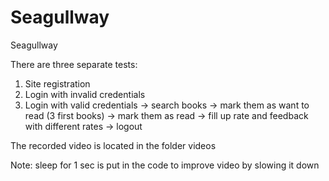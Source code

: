 # Seagullway
Seagullway

There are three separate tests:

1. Site registration
2. Login with invalid credentials 
3. Login with valid credentials -> search books -> mark them as want to read (3 first books) -> mark them as read -> fill up rate and feedback with different rates -> logout

The recorded video is located in the folder videos

Note: sleep for 1 sec is put in the code to improve video by slowing it down
